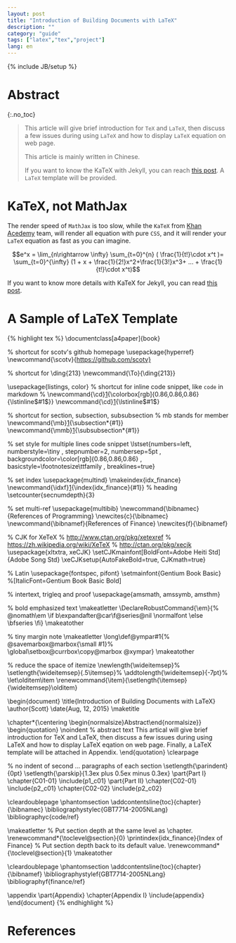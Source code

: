 ```yaml
---
layout: post
title: "Introduction of Building Documents with LaTeX"
description: ""
category: "guide"
tags: ["latex","tex","project"]
lang: en
---
```

{% include JB/setup %}

# Abstract
{:.no_toc}

> This article will give brief introduction for `TeX` and `LaTeX`, then discuss a few issues during using `LaTeX`
> and how to display `LaTeX` equation on web page.
>
> This article is mainly written in Chinese.
>
> If you want to know the KaTeX with Jekyll,
> you can reach [this post](http://xuc.me/blog/KaTeX-and-Jekyll/).
> A `LaTeX` template will be provided.

<!--more-->

# KaTeX, not MathJax

The render speed of `MathJax` is too slow,
while the `KaTeX` from [Khan Acedemy](https://khan.github.io/KaTeX/) team,
will render all equation with pure `CSS`, and it will render your `LaTeX`
equation as fast as you can imagine.

$$e^x = \lim_{n\rightarrow \infty} \sum_{t=0}^{n} ( \frac{1}{t!}\cdot x^t )= \sum_{t=0}^{\infty} (1 + x + \frac{1}{2!}x^2+\frac{1}{3!}x^3+ ... + \frac{1}{t!}\cdot x^t)$$

If you want to know more details with KaTeX for Jekyll,
you can read [this post](http://xuc.me/blog/KaTeX-and-Jekyll/).

# A Sample of LaTeX Template

{% highlight tex %}
\documentclass[a4paper]{book}

% shortcut for scotv's github homepage
\usepackage{hyperref}
\newcommand{\scotv}{https://github.com/scotv}

% shortcut for \ding{213}
\newcommand{\To}{\ding{213}}

\usepackage{listings, color}
% shortcut for inline code snippet, like `code` in markdown
% \newcommand{\cd}[1]{\colorbox[rgb]{0.86,0.86,0.86}{\lstinline$#1$}}
\newcommand{\cd}[1]{\lstinline$#1$}

% shortcut for section, subsection, subsubsection
% mb stands for member
\newcommand{\mb}[1]{\subsection*{#1}}
\newcommand{\mmb}[1]{\subsubsection*{#1}}

% set style for multiple lines code snippet
\lstset{numbers=left, numberstyle=\tiny
	, stepnumber=2, numbersep=5pt
	, backgroundcolor=\color[rgb]{0.86,0.86,0.86}
	, basicstyle=\footnotesize\ttfamily
	, breaklines=true}

% set index
\usepackage{multind}
\makeindex{idx_finance}
\newcommand{\idxf}[1]{\index{idx_finance}{#1}}
% heading
\setcounter{secnumdepth}{3}

% set multi-ref
\usepackage{multibib}
\newcommand{\bibnamec}{References of Programming}
\newcites{c}{\bibnamec}
\newcommand{\bibnamef}{References of Finance}
\newcites{f}{\bibnamef}

% CJK for XeTeX
% http://www.ctan.org/pkg/xetexref
% https://zh.wikipedia.org/wiki/XeTeX
% http://ctan.org/pkg/xecjk
\usepackage{xltxtra, xeCJK}
\setCJKmainfont[BoldFont=Adobe Heiti Std]{Adobe Song Std}
\xeCJKsetup{AutoFakeBold=true, CJKmath=true}

% Latin
\usepackage{fontspec, pifont}
\setmainfont{Gentium Book Basic} %[ItalicFont=Gentium Book Basic Bold]

% intertext, trigleq and proof
\usepackage{amsmath, amssymb, amsthm}

% bold emphasized text
\makeatletter
\DeclareRobustCommand{\em}{\%
  \@nomath\em \if b\expandafter\@car\f@series\@nil
  \normalfont \else \bfseries \fi}
\makeatother

% tiny margin note
\makeatletter
  \long\def\@ympar#1{\%
  \@savemarbox\@marbox{\small #1}%
  \global\setbox\@currbox\copy\@marbox
  \@xympar}
\makeatother

% reduce the space of itemize
\newlength{\wideitemsep}%
\setlength{\wideitemsep}{.5\itemsep}%
\addtolength{\wideitemsep}{-7pt}%
\let\olditem\item
\renewcommand{\item}{\setlength{\itemsep}{\wideitemsep}\olditem}

\begin{document}
\title{Introduction of Building Documents with LaTeX}
\author{Scott}
\date{Aug, 12, 2015}
\maketitle

\chapter*{\centering \begin{normalsize}Abstract\end{normalsize}}
\begin{quotation}
\noindent % abstract text
This artical will give brief introduction for TeX and LaTeX,
then discuss a few issues during using LaTeX
and how to display LaTeX eqation on web page.
Finally, a LaTeX template will be attached in Appendix.
\end{quotation}
\clearpage

% no indent of second ... paragraphs of each section
\setlength{\parindent}{0pt}
\setlength{\parskip}{1.3ex plus 0.5ex minus 0.3ex}
\part{Part I}
  \chapter{C01-01}
    \include{p1_c01}
\part{Part II}
  \chapter{C02-01}
    \include{p2_c01}
  \chapter{C02-02}
    \include{p2_c02}

  \cleardoublepage
  \phantomsection
  \addcontentsline{toc}{chapter}{\bibnamec}
  \bibliographystylec{GBT7714-2005NLang}
  \bibliographyc{code/ref}

  \makeatletter
  % Put section depth at the same level as \chapter.
  \renewcommand*{\toclevel@section}{0}
  \printindex{idx_finance}{Index of Finance}
  % Put section depth back to its default value.
  \renewcommand*{\toclevel@section}{1}
  \makeatother  

  \cleardoublepage
  \phantomsection
  \addcontentsline{toc}{chapter}{\bibnamef}
  \bibliographystylef{GBT7714-2005NLang}
  \bibliographyf{finance/ref}

\appendix
\part{Appendix}
\chapter{Appendix I}
\include{appendix}
\end{document}
{% endhighlight %}


# References

[^TUG01]: [Pointers to Frequently Asked and Answered Questions](https://tug.org/tex-ptr-faq). tug.org. [OL]

[^WIK01]: [`LaTeX`的趣味应用](https://zh.wikipedia.org/wiki/LaTeX#.E8.B6.A3.E5.91.B3.E6.87.89.E7.94.A8). wikipedia.org. [OL]


[1]: https://en.wikipedia.org/wiki/TeX "TeX Wikipage"
[2]: https://github.com/weijianwen/SJTUThesis "SJTU Thesis LaTeX Template"
[3]: http://web.mit.edu/thesis/tex/ "MIT Thesis LaTeX Template"
